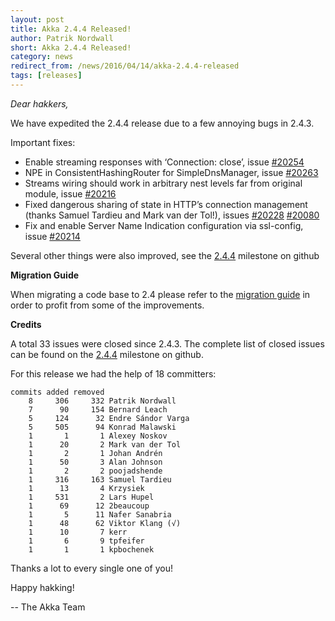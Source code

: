 ```yaml
---
layout: post
title: Akka 2.4.4 Released!
author: Patrik Nordwall
short: Akka 2.4.4 Released!
category: news
redirect_from: /news/2016/04/14/akka-2.4.4-released
tags: [releases]
---
```

*Dear hakkers,*

We have expedited the 2.4.4 release due to a few annoying bugs in 2.4.3.

Important fixes:

* Enable streaming responses with ‘Connection: close’, issue [#20254](https://github.com/akka/akka/pull/20254)
* NPE in ConsistentHashingRouter for SimpleDnsManager, issue [#20263](https://github.com/akka/akka/issues/20263)
* Streams wiring should work in arbitrary nest levels far from original module, issue [#20216](https://github.com/akka/akka/issues/20216)
* Fixed dangerous sharing of state in HTTP’s connection management (thanks Samuel Tardieu and Mark van der Tol!), issues [#20228](https://github.com/akka/akka/issues/20228) [#20080](https://github.com/akka/akka/issues/20080)
* Fix and enable Server Name Indication configuration via ssl-config, issue [#20214](https://github.com/akka/akka/issues/20214)

Several other things were also improved, see the [2.4.4](https://github.com/akka/akka/issues?q=milestone%3A2.4.4) milestone on github

**Migration Guide**

When migrating a code base to 2.4 please refer to the [migration guide](http://doc.akka.io/docs/akka/2.4.4/project/migration-guide-2.3.x-2.4.x.html) 
in order to profit from some of the improvements.

**Credits**

A total 33 issues were closed since 2.4.3.
The complete list of closed issues can be found on the [2.4.4](https://github.com/akka/akka/issues?q=milestone%3A2.4.4) milestone on github.

For this release we had the help of 18 committers:

~~~
commits added removed
    8     306     332 Patrik Nordwall
    7      90     154 Bernard Leach
    5     124      32 Endre Sándor Varga
    5     505      94 Konrad Malawski
    1       1       1 Alexey Noskov
    1      20       2 Mark van der Tol
    1       2       1 Johan Andrén
    1      50       3 Alan Johnson
    1       2       2 poojadshende
    1     316     163 Samuel Tardieu
    1      13       4 Krzysiek
    1     531       2 Lars Hupel
    1      69      12 2beaucoup
    1       5      11 Nafer Sanabria
    1      48      62 Viktor Klang (√)
    1      10       7 kerr
    1       6       9 tpfeifer
    1       1       1 kpbochenek
~~~

Thanks a lot to every single one of you!

Happy hakking!

-- The Akka Team
